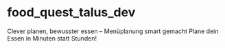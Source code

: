 # food_quest_talus_dev
Clever planen, bewusster essen – Menüplanung smart gemacht Plane dein Essen in Minuten statt Stunden!
